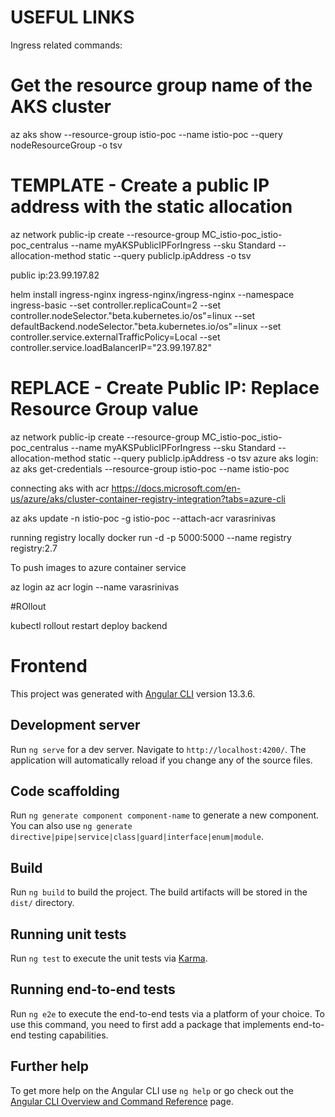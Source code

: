# USEFUL LINKS
Ingress related commands:

# Get the resource group name of the AKS cluster 
az aks show --resource-group istio-poc --name istio-poc --query nodeResourceGroup -o tsv

# TEMPLATE - Create a public IP address with the static allocation
az network public-ip create --resource-group MC_istio-poc_istio-poc_centralus --name myAKSPublicIPForIngress --sku Standard --allocation-method static --query publicIp.ipAddress -o tsv

public ip:23.99.197.82



helm install ingress-nginx ingress-nginx/ingress-nginx --namespace ingress-basic --set controller.replicaCount=2 --set controller.nodeSelector."beta\.kubernetes\.io/os"=linux --set defaultBackend.nodeSelector."beta\.kubernetes\.io/os"=linux --set controller.service.externalTrafficPolicy=Local --set controller.service.loadBalancerIP="23.99.197.82"


# REPLACE - Create Public IP: Replace Resource Group value
az network public-ip create --resource-group MC_istio-poc_istio-poc_centralus --name myAKSPublicIPForIngress --sku Standard --allocation-method static --query publicIp.ipAddress -o tsv
azure aks login:
az aks get-credentials --resource-group istio-poc --name istio-poc

connecting aks with acr
https://docs.microsoft.com/en-us/azure/aks/cluster-container-registry-integration?tabs=azure-cli

az aks update -n istio-poc -g istio-poc --attach-acr varasrinivas

running registry locally
docker run -d -p 5000:5000 --name registry registry:2.7

To push images to azure container service

az login
az acr login --name varasrinivas


#ROllout

kubectl rollout restart deploy backend
# Frontend

This project was generated with [Angular CLI](https://github.com/angular/angular-cli) version 13.3.6.

## Development server

Run `ng serve` for a dev server. Navigate to `http://localhost:4200/`. The application will automatically reload if you change any of the source files.

## Code scaffolding

Run `ng generate component component-name` to generate a new component. You can also use `ng generate directive|pipe|service|class|guard|interface|enum|module`.

## Build

Run `ng build` to build the project. The build artifacts will be stored in the `dist/` directory.

## Running unit tests

Run `ng test` to execute the unit tests via [Karma](https://karma-runner.github.io).

## Running end-to-end tests

Run `ng e2e` to execute the end-to-end tests via a platform of your choice. To use this command, you need to first add a package that implements end-to-end testing capabilities.

## Further help

To get more help on the Angular CLI use `ng help` or go check out the [Angular CLI Overview and Command Reference](https://angular.io/cli) page.
